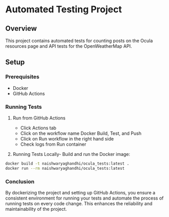 # Automated Testing Project

## Overview

This project contains automated tests for counting posts on the Ocula resources page and API tests for the
OpenWeatherMap API.

## Setup

### Prerequisites

- Docker
- GitHub Actions

### Running Tests

1. Run from GitHub Actions
    - Click Actions tab
    - Click on the workflow name Docker Build, Test, and Push
    - Click on Run workflow in the right hand side
    - Check logs from Run container

2. Running Tests Locally- Build and run the Docker image:

```bash
docker build -t naishwaryaghandhi/ocula_tests:latest .
docker run --rm naishwaryaghandhi/ocula_tests:latest
```

### Conclusion

By dockerizing the project and setting up GitHub Actions, you ensure a consistent environment for running your tests and
automate the process of running tests on every code change. This enhances the reliability and maintainability of the
project.
